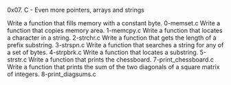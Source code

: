 0x07. C - Even more pointers, arrays and strings

Write a function that fills memory with a constant byte. 0-memset.c
Write a function that copies memory area. 1-memcpy.c
Write a function that locates a character in a string. 2-strchr.c
Write a function that gets the length of a prefix substring. 3-strspn.c
Write a function that searches a string for any of a set of bytes. 4-strpbrk.c
Write a function that locates a substring. 5-strstr.c
Write a function that prints the chessboard. 7-print_chessboard.c
Write a function that prints the sum of the two diagonals of a square matrix of integers. 8-print_diagsums.c
